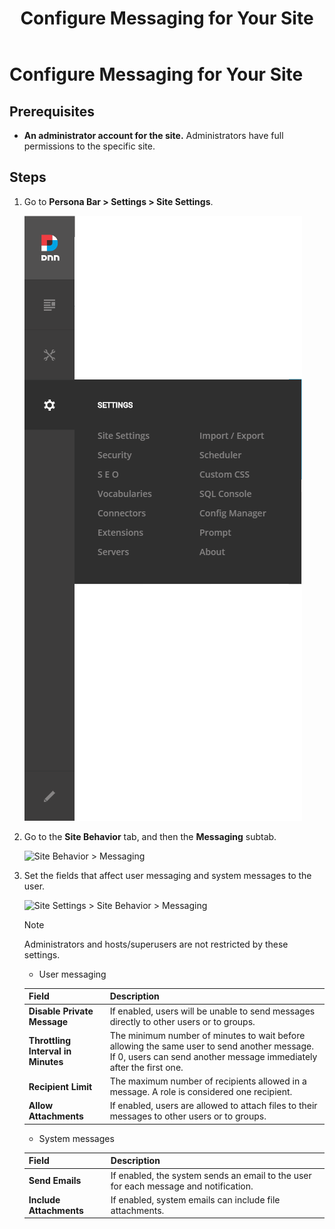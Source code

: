 ﻿---
uid: configure-messaging
locale: en
title: Configure Messaging for Your Site
dnneditions: DNN Platform,Evoq Content,Evoq Engage
dnnversion: 09.02.00
related-topics: update-site-info,assign-key-pages,add-metadata-to-pages,access-web-config,configure-check-for-new-version,participate-in-improvement-program,configure-html-editor,page-file-versioning,administrators-extensions-overview,administrators-connectors-overview,administrators-search-overview,administrators-vocabularies-overview
---

# Configure Messaging for Your Site

## Prerequisites

*   **An administrator account for the site.** Administrators have full permissions to the specific site.

## Steps

1.  Go to **Persona Bar \> Settings \> Site Settings**.
    
    ![Persona Bar > Settings > Site Settings](/images/scr-pbar-host-Settings-E91-platform.png)
    
2.  Go to the **Site Behavior** tab, and then the **Messaging** subtab.
    
    ![Site Behavior > Messaging](/images/scr-pbtabs-host-Settings-SiteSettings-SiteBehavior-Messaging-E90.png)
    
3.  Set the fields that affect user messaging and system messages to the user.
    
      
    
    ![Site Settings > Site Behavior > Messaging](/images/scr-SiteSettings-SiteBehavior-Messaging-E90.png)
    
      
    
    > [!Note]
    > Administrators and hosts/superusers are not restricted by these settings.
    
    <ul><li>User messaging</li></ul>

    |**Field**|**Description**|
    |---|---|
    |<strong>Disable Private Message</strong>|If enabled, users will be unable to send messages directly to other users or to groups.|
    |<strong>Throttling Interval in Minutes</strong>|The minimum number of minutes to wait before allowing the same user to send another message. If 0, users can send another message immediately after the first one.|
    |<strong>Recipient Limit</strong>|The maximum number of recipients allowed in a message. A role is considered one recipient.|       
    |<strong>Allow Attachments</strong>|If enabled, users are allowed to attach files to their messages to other users or to groups.|
    
    <ul><li>System messages</li></ul>
        
    |**Field**|**Description**|
    |---|---|
    |<strong>Send Emails</strong>|If enabled, the system sends an email to the user for each message and notification.|
    |<strong>Include Attachments</strong>|If enabled, system emails can include file attachments.|
    
